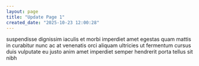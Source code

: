 ```yaml
---
layout: page
title: "Update Page 1"
created_date: "2025-10-23 12:00:28"
---
```


suspendisse dignissim iaculis et morbi imperdiet amet egestas quam mattis in curabitur nunc ac at venenatis orci aliquam ultricies ut fermentum cursus duis vulputate eu justo anim amet imperdiet semper hendrerit porta tellus sit nibh 
